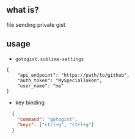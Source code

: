 ## what is? 
 file sending private gist


## usage

 - `gotogist.sublime-settings`

```
{
    "api_endpoint": "https://path/to/github",
    "auth_token": "MySpecialToken",
    "user_name": "me"
}
```

 - key binding

```json
  {
    "command": "gotogist",
    "keys": ["ctrl+g", "ctrl+g"]
  }
```

